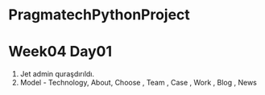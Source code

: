 # PragmatechPythonProject

#           Week04 Day01
1) Jet admin quraşdırıldı.
2) Model - Technology, About, Choose , Team , Case , Work , Blog , News
